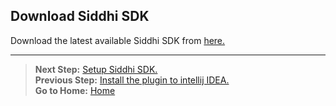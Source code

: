 ## Download Siddhi SDK

Download the latest available Siddhi SDK from [here.](https://github.com/wso2/siddhi-sdk/releases/) 
        
---
>**Next Step:** [Setup Siddhi SDK.](../setting-up-siddhi-sdk)    
>**Previous Step:** [Install the plugin to intellij IDEA.](../install-plugin)    
> **Go to Home:** [Home](../README.md)
